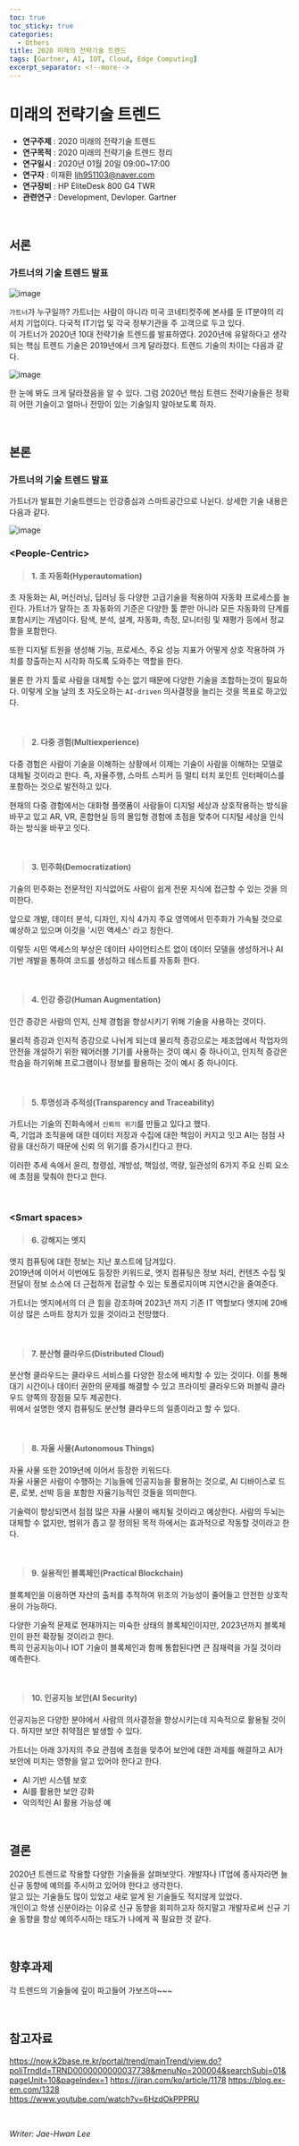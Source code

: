 ```yaml
---
toc: true
toc_sticky: true
categories:
  - Others
title: 2020 미래의 전략기술 트렌드
tags: [Gartner, AI, IOT, Cloud, Edge Computing]
excerpt_separator: <!--more-->
---
```


# 미래의 전략기술 트렌드
<!--more-->
* **연구주제** : 2020 미래의 전략기술 트렌드
* **연구목적** : 2020 미래의 전략기술 트렌드 정리
* **연구일시** : 2020년 01월 20일 09:00~17:00
* **연구자** : 이재환 <ljh951103@naver.com>
* **연구장비** : HP EliteDesk 800 G4 TWR
* **관련연구** : Development, Devloper. Gartner

<br/>

## 서론

### **가트너의 기술 트렌드 발표**

![image](https://user-images.githubusercontent.com/57826388/72433607-06d2cd80-37dd-11ea-9117-733f22baedf8.png)

`가트너`가 누구일까? 가트너는 사람이 아니라 미국 코네티컷주에 본사를 둔 IT분야의 리서치 기업이다. 다국적 IT기업 및 각국 정부기관을 주 고객으로 두고 있다.   
이 가트너가 2020년 10대 전략기술 트렌드를 발표하였다. 2020년에 유말하다고 생각되는 핵심 트렌드 기술은 2019년에서 크게 달라졌다. 트렌드 기술의 차이는 다음과 같다.

![image](https://user-images.githubusercontent.com/57826388/72431173-85c50780-37d7-11ea-82bd-5c22eed93555.png)

한 눈에 봐도 크게 달라졌음을 알 수 있다. 그럼 2020년 핵심 트렌드 전략기술들은 정확히 어떤 기술이고 얼마나 전망이 있는 기술일지 알아보도록 하자.

<br/>

## 본론

### **가트너의 기술 트렌드 발표**

가트너가 발표한 기술트렌드는 인강중심과 스마트공간으로 나뉜다. 상세한 기술 내용은 다음과 같다.

![image](https://user-images.githubusercontent.com/57826388/72431334-ec4a2580-37d7-11ea-8963-40f0ea78f8cc.png)

### **\<People-Centric\>**

> #### 1. 초 자동화(Hyperautomation)

초 자동화는 AI, 머신러닝, 딥러닝 등 다양한 고급기술을 적용하여 자동화 프로세스를 늘린다. 가트너가 말하는 초 자동화의 기준은 다양한 툴 뿐만 아니라 모든 자동화의 단계를 포함시키는 개념이다. 탐색, 분석, 설계, 자동화, 측정, 모니터링 및 재평가 등에서 정교함을 포함한다.

또한 디지털 트원을 생성해 기능, 프로세스, 주요 성능 지표가 어떻게 상호 작용하여 가치를 창출하는지 시각화 하도록 도와주는 역할을 한다.

물론 한 가지 툴로 사람을 대체할 수는 없기 때문에 다양한 기술을 조합하는것이 필요하다. 이렇게 오늘 날의 초 자도오하는 `AI-driven` 의사결정을 늘리는 것을 목표로 하고있다.

<br/>

> #### 2. 다중 경험(Multiexperience)

다중 경험은 사람이 기술을 이해하는 상황에서 이제는 기술이 사람을 이해하는 모델로 대체될 것이라고 한다. 즉, 자율주행, 스마트 스피커 등 멀티 터치 포인트 인터페이스를 포함하는 것으로 발전하고 있다.

현재의 다중 경험에서는 대화형 플랫폼이 사람들이 디지털 세상과 상호작용하는 방식을 바꾸고 있고 AR, VR, 혼합현실 등의 몰입형 경험에 초점을 맞추어 디지털 세상을 인식하는 방식을 바꾸고 잇다.

<br/>

> #### 3. 민주화(Democratization)

기술의 민주화는 전문적인 지식없어도 사람이 쉽게 전문 지식에 접근할 수 있는 것을 의미한다.

앞으로 개발, 데이터 분석, 디자인, 지식 4가지 주요 영역에서 민주화가 가속될 것으로 예상하고 있으며 이것을 '시민 액세스' 라고 칭한다.

이렇듯 시민 액세스의 부상은 데이터 사이언티스트 없이 데이터 모델을 생성하거나 AI 기반 개발을 통하여 코드를 생성하고 테스트를 자동화 한다.

<br/>

> #### 4. 인강 증강(Human Augmentation)

인간 증강은 사람의 인지, 신체 경험을 향상시키기 위해 기술을 사용하는 것이다. 

물리적 증강과 인지적 증강으로 나뉘게 되는데 물리적 증강으로는 제조업에서 작업자의 안전을 개설하기 위한 웨어러블 기기를 사용하는 것이 예시 중 하나이고, 인지적 증강은 학슴을 하기위해 프로그램이나 정보를 활용하는 것이 예시 중 하나이다.

<br/>

> #### 5. 투명성과 추적성(Transparency and Traceability)

가트너는 기술의 진화속에서 `신뢰의 위기`를 만들고 있다고 했다.  
즉, 기업과 조직을에 대한 데이터 저장과 수집에 대한 책임이 커지고 잇고 AI는 점점 사람을 대신하기 때문에 신뢰 의 위기를 증가시킨다고 한다.

이러한 추세 속에서 윤리, 청령섬, 개방성, 책임성, 역량, 일관성의 6가지 주요 신뢰 요소에 초점을 맞춰야 한다고 한다.

<br/>


### **\<Smart spaces\>**

> #### 6. 강해지는 엣지

엣지 컴퓨팅에 대한 정보는 지난 포스트에 담겨있다.  
2019년에 이어서 이번에도 등장한 키워드로, 엣지 컴퓨팅은 정보 처리, 컨텐츠 수집 및 전달이 정보 소스에 더 근접하게 접글할 수 있는 토폴로지이며 지연시간을 줄여준다.

가트너는 엣지에서의 더 큰 힘을 강조하며 2023년 까지 기존 IT 역할보다 엣지에 20배 이상 많은 스마트 장치가 있을 것이라고 전망했다.

<br/>

> #### 7. 분산형 클라우드(Distributed Cloud)

분산형 클라우드는 클라우드 서비스를 다양한 장소에 배치할 수 있는 것이다. 이를 통해 대기 시간이나 데이터 권한의 문제를 해결할 수 있고 프라이빗 클라우드와 퍼블릭 클라우드 양쪽의 장점을 모두 제공한다.  
위에서 설명한 엣지 컴퓨팅도 분산형 클라우드의 일종이라고 할 수 있다.

<br/>

> #### 8. 자율 사물(Autonomous Things)

자율 사물 또한 2019년에 이어서 등장한 키워드다.  
자율 사물은 사람이 수행하는 기능들에 인공지능을 활용하는 것으로, AI 디바이스로 드론, 로봇, 선박 등을 포함한 자율기능적인 것들을 의미한다.

기술력이 향상되면서 점점 많은 자율 사물이 배치될 것이라고 예상한다. 사람의 두뇌는 대체할 수 없지만, 범위가 좁고 잘 정의된 목적 하에서는 효과적으로 작동할 것이라고 한다.

<br/>

> #### 9. 실용적인 블록체인(Practical Blockchain)

블록체인을 이용하면 자산의 출처를 추적하여 위조의 가능성이 줄어들고 안전한 상호작용이 가능하다.

다양한 기술적 문제로 현재까지는 미숙한 상태의 블록체인이지만, 2023년까지 블록체인이 완전 확장될 것이라고 한다.  
특히 인공지능이나 IOT 기술이 블록체인과 함께 통합된다면 큰 잠재력을 가질 것이라 예측한다.

<br/>

> #### 10. 인공지능 보안(AI Security)

인공지능은 다양한 분야에서 사람의 의사결정을 향상시키는데 지속적으로 활용될 것이다. 하지만 보안 취약점은 발생할 수 있다.  

가트너는 아래 3가지의 주요 관점에 초점을 맞추어 보안에 대한 과제를 해결하고 AI가 보안에 미치는 영향을 알고 있어야 한다고 한다.

- AI 기반 시스템 보호
- AI를 활용한 보안 강화
- 악의적인 AI 활용 가능성 예

<br/>

## 결론

2020년 트렌드로 작용할 다양한 기술들을 살펴보앗다. 개발자나 IT업에 종사자라면 늘 신규 동향에 예의를 주시하고 있어야 한다고 생각한다.  
알고 있는 기술들도 많이 있었고 새로 알게 된 기술들도 적지않게 있었다.  
개인이고 학생 신분이라는 이유로 신규 동향을 회피하고자 하지말고 개발자로써 신규 기술 동향을 항상 예의주시하는 태도가 나에게 꼭 필요한 것 같다.  

<br/>

## 향후과제

각 트렌드의 기술들에 깊이 파고들어 가보즈아~~~

<br/>

## 참고자료

<https://now.k2base.re.kr/portal/trend/mainTrend/view.do?poliTrndId=TRND0000000000037738&menuNo=200004&searchSubj=01&pageUnit=10&pageIndex=1> 
<https://jiran.com/ko/article/1178> 
<https://blog.ex-em.com/1328>  
<https://www.youtube.com/watch?v=6HzdOkPPPRU>

<br/>

*Writer: Jae-Hwan Lee*


